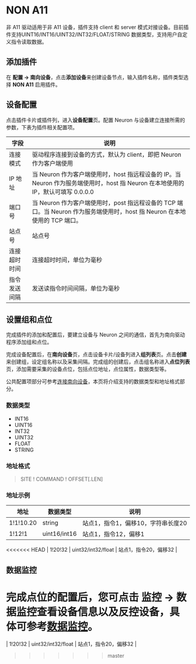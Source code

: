 # NON A11

非 A11 驱动适用于非 A11 设备，插件支持 client 和 server 模式对接设备。目前插件支持UINT16/INT16/UINT32/INT32/FLOAT/STRING 数据类型，支持用户自定义指令读取数据。

## 添加插件
在 **配置 -> 南向设备**，点击**添加设备**来创建设备节点，输入插件名称，插件类型选择 **NON A11** 启用插件。

## 设备配置

点击插件卡片或插件列，进入**设备配置**页。配置 Neuron 与设备建立连接所需的参数，下表为插件相关配置项。

| 字段     | 说明                                                         |
| -------- | ------------------------------------------------------------ |
| 连接模式 | 驱动程序连接到设备的方式，默认为 client，即把 Neuron 作为客户端使用 |
| IP 地址  | 当 Neuron 作为客户端使用时，host 指远程设备的 IP。当 Neuron 作为服务端使用时，host 指 Neuron 在本地使用的 IP，默认可填写 0.0.0.0 |
| 端口号     | 当 Neuron 作为客户端使用时，post 指远程设备的 TCP 端口。当 Neuron 作为服务端使用时，host 指 Neuron 在本地使用的 TCP 端口。 |
| 站点号 | 站点号 |
| 连接超时时间 | 连接超时时间，单位为毫秒 |
| 指令发送间隔 | 发送读指令时间间隔，单位为毫秒 |

## 设置组和点位

完成插件的添加和配置后，要建立设备与 Neuron 之间的通信，首先为南向驱动程序添加组和点位。

完成设备配置后，在**南向设备**页，点击设备卡片/设备列进入**组列表**页。点击**创建**来创建组，设定组名称以及采集间隔。完成组的创建后，点击组名称进入**点位列表**页，添加需要采集的设备点位，包括点位地址，点位属性，数据类型等。

公共配置项部分可参考[连接南向设备](../south-devices.md)，本页将介绍支持的数据类型和地址格式部分。

### 数据类型

* INT16
* UINT16
* INT32
* UINT32
* FLOAT
* STRING

### 地址格式

> SITE ! COMMAND ! OFFSET[.LEN]</span>

### 地址示例

| 地址    | 数据类型           | 说明                        |
| ------- | ------------------ | --------------------------- |
| 1!1!10.20 | string             | 站点1，指令1，偏移10，字符串长度20 |
| 1!12!1    | uint16/int16       | 站点1，指令12，偏移1               |
<<<<<<< HEAD
| 1!20!32   | uint32/int32/float | 站点1，指令20，偏移32              |

## 数据监控

完成点位的配置后，您可点击 **监控** -> **数据监控**查看设备信息以及反控设备，具体可参考[数据监控](../../../usage/monitoring.md)。
=======
| 1!20!32   | uint32/int32/float | 站点1，指令20，偏移32              |
>>>>>>> master
